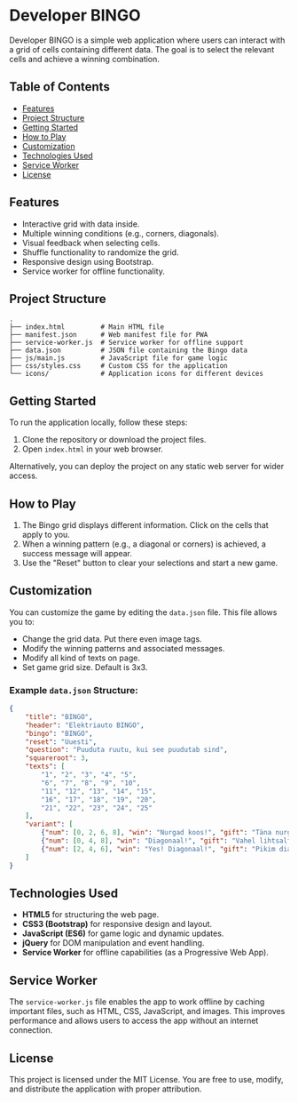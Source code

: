 
# Developer BINGO

Developer BINGO is a simple web application where users can interact with a grid of cells containing different data. The goal is to select the relevant cells and achieve a winning combination.

## Table of Contents

- [Features](#features)
- [Project Structure](#project-structure)
- [Getting Started](#getting-started)
- [How to Play](#how-to-play)
- [Customization](#customization)
- [Technologies Used](#technologies-used)
- [Service Worker](#service-worker)
- [License](#license)

## Features

- Interactive grid with data inside.
- Multiple winning conditions (e.g., corners, diagonals).
- Visual feedback when selecting cells.
- Shuffle functionality to randomize the grid.
- Responsive design using Bootstrap.
- Service worker for offline functionality.

## Project Structure

```
.
├── index.html         # Main HTML file
├── manifest.json      # Web manifest file for PWA
├── service-worker.js  # Service worker for offline support
├── data.json          # JSON file containing the Bingo data
├── js/main.js         # JavaScript file for game logic
├── css/styles.css     # Custom CSS for the application
└── icons/             # Application icons for different devices
```

## Getting Started

To run the application locally, follow these steps:

1. Clone the repository or download the project files.
2. Open `index.html` in your web browser.

Alternatively, you can deploy the project on any static web server for wider access.

## How to Play

1. The Bingo grid displays different information. Click on the cells that apply to you.
2. When a winning pattern (e.g., a diagonal or corners) is achieved, a success message will appear.
3. Use the "Reset" button to clear your selections and start a new game.

## Customization

You can customize the game by editing the `data.json` file. This file allows you to:

- Change the grid data. Put there even image tags.
- Modify the winning patterns and associated messages.
- Modify all kind of texts on page.
- Set game grid size. Default is 3x3.

### Example `data.json` Structure:

```json
{
    "title": "BINGO",
    "header": "Elektriauto BINGO",
    "bingo": "BINGO",
    "reset": "Uuesti",
    "question": "Puuduta ruutu, kui see puudutab sind",
    "squareroot": 3,
    "texts": [
        "1", "2", "3", "4", "5", 
        "6", "7", "8", "9", "10", 
        "11", "12", "13", "14", "15", 
        "16", "17", "18", "19", "20", 
        "21", "22", "23", "24", "25"
    ],
    "variant": [
        {"num": [0, 2, 6, 8], "win": "Nurgad koos!", "gift": "Täna nurgad bingos, homme omanik elektriauto passis."},
        {"num": [0, 4, 8], "win": "Diagonaal!", "gift": "Vahel lihtsalt kisub diagonaaliks."},
        {"num": [2, 4, 6], "win": "Yes! Diagonaal!", "gift": "Pikim diagonaal eestis on Narvast Kuressaarde."}
    ]
}
```

## Technologies Used

- **HTML5** for structuring the web page.
- **CSS3 (Bootstrap)** for responsive design and layout.
- **JavaScript (ES6)** for game logic and dynamic updates.
- **jQuery** for DOM manipulation and event handling.
- **Service Worker** for offline capabilities (as a Progressive Web App).

## Service Worker

The `service-worker.js` file enables the app to work offline by caching important files, such as HTML, CSS, JavaScript, and images. This improves performance and allows users to access the app without an internet connection.

## License

This project is licensed under the MIT License. You are free to use, modify, and distribute the application with proper attribution.
